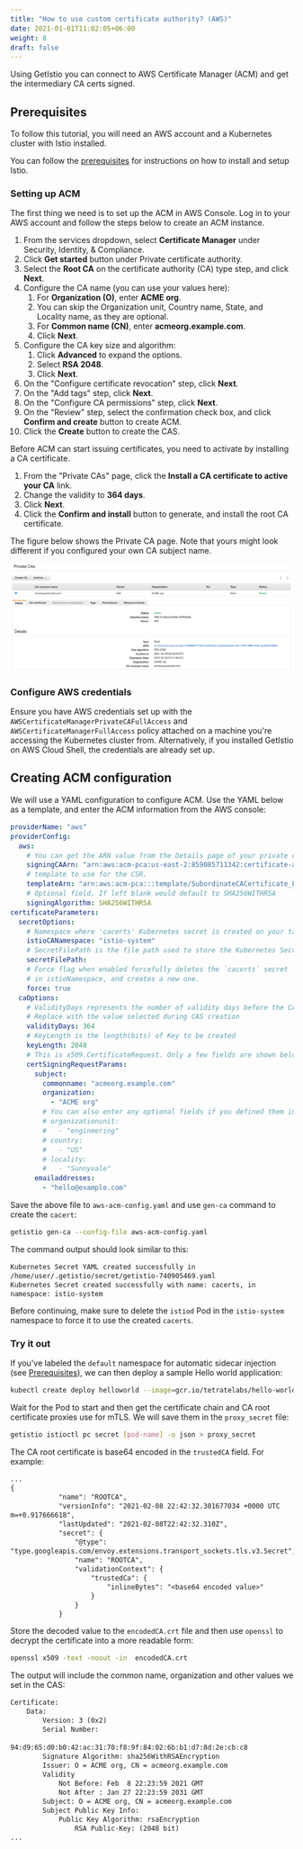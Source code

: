 ```yaml
---
title: "How to use custom certificate authority? (AWS)"
date: 2021-01-01T11:02:05+06:00
weight: 8
draft: false
---
```


Using GetIstio you can connect to AWS Certificate Manager (ACM) and get the intermediary CA certs signed.

## Prerequisites

To follow this tutorial, you will need an AWS account and a Kubernetes cluster with Istio installed.

You can follow the [prerequisites](/istio-in-practice/prerequisites) for instructions on how to install and setup Istio.

### Setting up ACM

The first thing we need is to set up the ACM in AWS Console. Log in to your AWS account and follow the steps below to create an ACM instance.

1. From the services dropdown, select **Certificate Manager** under Security, Identity, & Compliance.
1. Click **Get started** button under Private certificate authority.
1. Select the **Root CA** on the certificate authority (CA) type step, and click **Next**.
1. Configure the CA name (you can use your values here):
    1. For **Organization (O)**, enter **ACME org**.
    1. You can skip the Organization unit, Country name, State, and Locality name, as they are optional.
    1. For **Common name (CN)**, enter **acmeorg.example.com**.
    1. Click **Next**.
1. Configure the CA key size and algorithm:
    1. Click **Advanced** to expand the options.
    1. Select **RSA 2048**.
    1. Click **Next**.
1. On the "Configure certificate revocation" step, click **Next**.
1. On the "Add tags" step, click **Next**.
1. On the "Configure CA permissions" step, click **Next**.
1. On the "Review" step, select the confirmation check box, and click **Confirm and create** button to create ACM.
1. Click the **Create** button to create the CAS.

Before ACM can start issuing certificates, you need to activate by installing a CA certificate. 

1. From the "Private CAs" page, click the **Install a CA certificate to active your CA** link.
1. Change the validity to **364 days**.
1. Click **Next**.
1. Click the **Confirm and install** button to generate, and install the root CA certificate.

The figure below shows the Private CA page.  Note that yours might look different if you configured your own CA subject name.

![Private CA Page](./acm-private-ca.png)

### Configure AWS credentials

Ensure you have AWS credentials set up with the `AWSCertificateManagerPrivateCAFullAccess` and `AWSCertificateManagerFullAccess` policy attached on a machine you're accessing the Kubernetes cluster from. Alternatively, if you installed GetIstio on AWS Cloud Shell, the credentials are already set up.

## Creating ACM configuration

We will use a YAML configuration to configure ACM. Use the YAML below as a template, and enter the ACM information from the AWS console:
 
```yaml
providerName: "aws"
providerConfig:
  aws:
    # You can get the ARN value from the Details page of your private certificate authority 
    signingCAArn: "arn:aws:acm-pca:us-east-2:859085711342:certificate-authority/4cbb144c-2164-4683-ac9e-eaa25e72b85e"
    # template to use for the CSR.
    templateArn: "arn:aws:acm-pca:::template/SubordinateCACertificate_PathLen0/V1"
    # Optional field. If left blank would default to SHA256WITHRSA
    signingAlgorithm: SHA256WITHRSA
certificateParameters:
  secretOptions:
    # Namespace where 'cacerts' Kubernetes secret is created on your target cluster
    istioCANamespace: "istio-system"
    # SecretFilePath is the file path used to store the Kubernetes Secret in yaml format
    secretFilePath:
    # Force flag when enabled forcefully deletes the `cacerts` secret
    # in istioNamespace, and creates a new one.
    force: true
  caOptions:
    # ValidityDays represents the number of validity days before the CA expires.
    # Replace with the value selected during CAS creation
    validityDays: 364
    # KeyLength is the length(bits) of Key to be created
    keyLength: 2048
    # This is x509.CertificateRequest. Only a few fields are shown below
    certSigningRequestParams:
      subject:
        commonname: "acmeorg.example.com"
        organization:
          - "ACME org"
        # You can also enter any optional fields if you defined them in CAS
        # organizationunit:
        #   - "engineering"
        # country:
        #   - "US"
        # locality:
        #   - "Sunnyvale"
      emailaddresses:
        - "hello@example.com"
```

Save the above file to `aws-acm-config.yaml` and use `gen-ca` command to create the `cacert`:

```sh
getistio gen-ca --config-file aws-acm-config.yaml
```

The command output should look similar to this:

```text
Kubernetes Secret YAML created successfully in /home/user/.getistio/secret/getistio-740905469.yaml
Kubernetes Secret created successfully with name: cacerts, in namespace: istio-system
```

Before continuing, make sure to delete the `istiod` Pod in the `istio-system` namespace to force it to use the created `cacerts`.

### Try it out

If you've labeled the `default` namespace for automatic sidecar injection (see [Prerequisites](/istio-in-practice/prerequisites)), we can then deploy a sample Hello world application:

```sh
kubectl create deploy helloworld --image=gcr.io/tetratelabs/hello-world:1.0.0
```

Wait for the Pod to start and then get the certificate chain and CA root certificate proxies use for mTLS. We will save them in the `proxy_secret` file:

```sh
getistio istioctl pc secret [pod-name] -o json > proxy_secret
```

The CA root certificate is base64 encoded in the `trustedCA` field. For example:

```text {hl_lines=[11]}
...
{
            "name": "ROOTCA",
            "versionInfo": "2021-02-08 22:42:32.301677034 +0000 UTC m=+0.917666618",
            "lastUpdated": "2021-02-08T22:42:32.310Z",
            "secret": {
                "@type": "type.googleapis.com/envoy.extensions.transport_sockets.tls.v3.Secret",
                "name": "ROOTCA",
                "validationContext": {
                    "trustedCa": {
                        "inlineBytes": "<base64 encoded value>"
                    }
                }
            }
```

Store the decoded value to the `encodedCA.crt` file and then use `openssl` to decrypt the certificate into a more readable form:

```sh
openssl x509 -text -noout -in  encodedCA.crt
```

The output will include the common name, organization and other values we set in the CAS:

```text {hl_lines=[7,11]}
Certificate:
    Data:
        Version: 3 (0x2)
        Serial Number:
            94:d9:65:d0:b0:42:ac:31:70:f8:9f:84:02:6b:b1:d7:8d:2e:cb:c8
        Signature Algorithm: sha256WithRSAEncryption
        Issuer: O = ACME org, CN = acmeorg.example.com
        Validity
            Not Before: Feb  8 22:23:59 2021 GMT
            Not After : Jan 27 22:23:59 2031 GMT
        Subject: O = ACME org, CN = acmeorg.example.com
        Subject Public Key Info:
            Public Key Algorithm: rsaEncryption
                RSA Public-Key: (2048 bit)
...
```